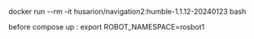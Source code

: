 docker run --rm -it husarion/navigation2:humble-1.1.12-20240123 bash



before  compose up : export ROBOT_NAMESPACE=rosbot1

